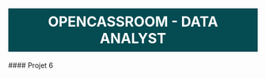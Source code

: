 <style>
  h1 {
      background-color: #044b52;
      color: white;
      padding: 10px;
      text-align: center;
  }
</style>
  
<h1>OPENCASSROOM - DATA ANALYST</h1>
#### Projet 6
